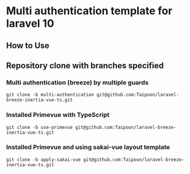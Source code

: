 # Multi authentication template for laravel 10

## How to Use

## Repository clone with branches specified

### Multi authentication (breeze) by multiple guards

```shell
git clone -b multi-authentication git@github.com:Taipoon/laravel-breeze-inertia-vue-ts.git 
```

### Installed Primevue with TypeScript

```shell
git clone -b use-primevue git@github.com:Taipoon/laravel-breeze-inertia-vue-ts.git 
```

### Installed Primevue and using sakai-vue layout template

```shell
git clone -b apply-sakai-vue git@github.com:Taipoon/laravel-breeze-inertia-vue-ts.git
```
